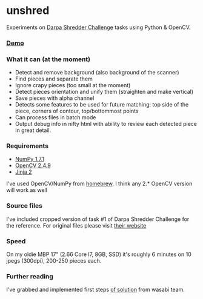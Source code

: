 unshred
=======
Experiments on [Darpa Shredder Challenge](http://archive.darpa.mil/shredderchallenge/) tasks using Python &amp; OpenCV.

### [Demo](http://dchaplinsky.github.io/unshred/)


### What it can (at the moment)
 * Detect and remove background (also background of the scanner)
 * Find pieces and separate them
 * Ignore crapy pieces (too small at the moment)
 * Detect pieces orientation and unify them (straighten and make vertical)
 * Save pieces with alpha channel
 * Detects some features to be used for future matching: top side of the piece, corners of contour, top/bottommost points
 * Can process files in batch mode
 * Output debug info in nifty html with ability to review each detected piece in great detail.

### Requirements
 * [NumPy 1.7.1](http://www.numpy.org/)
 * [OpenCV 2.4.9](http://opencv.org/)
 * [Jinja 2](http://jinja.pocoo.org/)

I've used OpenCV/NumPy from [homebrew](http://brew.sh/). I think any 2.* OpenCV version will work as well 

### Source files
I've included cropped version of task #1 of Darpa Shredder Challenge for the reference. For original files please visit [their website](http://archive.darpa.mil/shredderchallenge/Download.html)

### Speed
On my oldie MBP 17" (2.66 Core I7, 8GB, SSD) it's roughly 6 minutes on 10 jpegs (300dpi), 200-250 pieces each.

### Further reading
I've grabbed and implemented first steps [of solution](http://www.marcnewlin.me/2011/12/you-should-probably-start-burning-your_02.html) from wasabi team.

